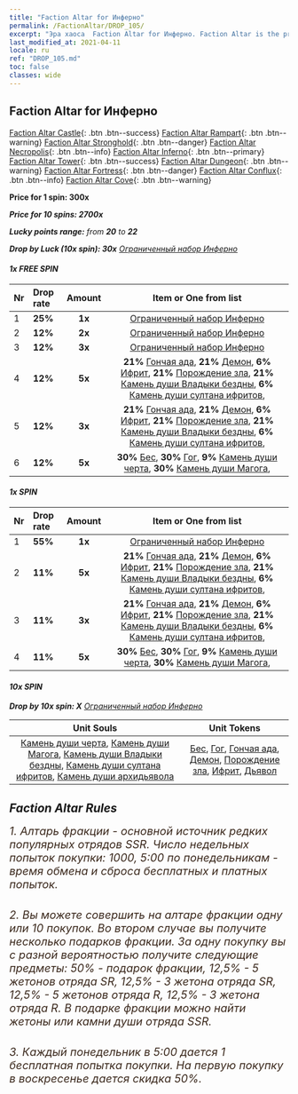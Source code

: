 ```yaml
---
title: "Faction Altar for Инферно"
permalink: /FactionAltar/DROP_105/
excerpt: "Эра хаоса  Faction Altar for Инферно. Faction Altar is the primary method for obtaining SSR units from the popular faction. Limited to 1,000 purchases each week. The popular faction changes at 05:00 every Monday. Purchase attempts and free purchase attempts will also reset then."
last_modified_at: 2021-04-11
locale: ru
ref: "DROP_105.md"
toc: false
classes: wide
---
```


##  Faction Altar for **Инферно**

  [Faction Altar Castle](/ru/FactionAltar/DROP_101/){: .btn .btn--success} [Faction Altar Rampart](/ru/FactionAltar/DROP_102/){: .btn .btn--warning} [Faction Altar Stronghold](/ru/FactionAltar/DROP_103/){: .btn .btn--danger} [Faction Altar Necropolis](/ru/FactionAltar/DROP_104/){: .btn .btn--info} [Faction Altar Inferno](/ru/FactionAltar/DROP_105/){: .btn .btn--primary} [Faction Altar Tower](/ru/FactionAltar/DROP_106/){: .btn .btn--success} [Faction Altar Dungeon](/ru/FactionAltar/DROP_107/){: .btn .btn--warning} [Faction Altar Fortress](/ru/FactionAltar/DROP_108/){: .btn .btn--danger} [Faction Altar Conflux](/ru/FactionAltar/DROP_109/){: .btn .btn--info} [Faction Altar Cove](/ru/FactionAltar/DROP_112/){: .btn .btn--warning} 

  **Price for 1 spin: 300x** <i class="fas fa-gem"/>

  **Price for 10 spins: 2700x** <i class="fas fa-gem"/>

  **Lucky points range:** from **20** to **22**

  **Drop by Luck (10x spin): 30x** [Ограниченный набор Инферно](/ru/Items/con_2104/)

####  1x FREE SPIN 

  |    Nr    |  Drop rate  |  Amount   |   Item or One from list  |
  |:---------|:------------|:---------:|:------------------------:|
  | 1 | **25%** | **1x** | [Ограниченный набор Инферно](/ru/Items/con_2104/) |
  | 2 | **12%** | **2x** | [Ограниченный набор Инферно](/ru/Items/con_2104/) |
  | 3 | **12%** | **3x** | [Ограниченный набор Инферно](/ru/Items/con_2104/) |
  | 4 | **12%** | **5x** |  **21%** [Гончая ада](/ru/Items/unt_228/),  **21%** [Демон](/ru/Items/unt_229/),  **6%** [Ифрит](/ru/Items/unt_231/),  **21%** [Порождение зла](/ru/Items/unt_230/),  **21%** [Камень души Владыки бездны](/ru/Items/unt_316/),  **6%** [Камень души султана ифритов](/ru/Items/unt_317/),  |
  | 5 | **12%** | **3x** |  **21%** [Гончая ада](/ru/Items/unt_228/),  **21%** [Демон](/ru/Items/unt_229/),  **6%** [Ифрит](/ru/Items/unt_231/),  **21%** [Порождение зла](/ru/Items/unt_230/),  **21%** [Камень души Владыки бездны](/ru/Items/unt_316/),  **6%** [Камень души султана ифритов](/ru/Items/unt_317/),  |
  | 6 | **12%** | **5x** |  **30%** [Бес](/ru/Items/unt_226/),  **30%** [Гог](/ru/Items/unt_227/),  **9%** [Камень души черта](/ru/Items/unt_313/),  **30%** [Камень души Магога](/ru/Items/unt_314/),  |


####  1x SPIN 

  |    Nr    |  Drop rate  |  Amount   |   Item or One from list  |
  |:---------|:------------|:---------:|:------------------------:|
  | 1 | **55%** | **1x** | [Ограниченный набор Инферно](/ru/Items/con_2104/) |
  | 2 | **11%** | **5x** |  **21%** [Гончая ада](/ru/Items/unt_228/),  **21%** [Демон](/ru/Items/unt_229/),  **6%** [Ифрит](/ru/Items/unt_231/),  **21%** [Порождение зла](/ru/Items/unt_230/),  **21%** [Камень души Владыки бездны](/ru/Items/unt_316/),  **6%** [Камень души султана ифритов](/ru/Items/unt_317/),  |
  | 3 | **11%** | **3x** |  **21%** [Гончая ада](/ru/Items/unt_228/),  **21%** [Демон](/ru/Items/unt_229/),  **6%** [Ифрит](/ru/Items/unt_231/),  **21%** [Порождение зла](/ru/Items/unt_230/),  **21%** [Камень души Владыки бездны](/ru/Items/unt_316/),  **6%** [Камень души султана ифритов](/ru/Items/unt_317/),  |
  | 4 | **11%** | **5x** |  **30%** [Бес](/ru/Items/unt_226/),  **30%** [Гог](/ru/Items/unt_227/),  **9%** [Камень души черта](/ru/Items/unt_313/),  **30%** [Камень души Магога](/ru/Items/unt_314/),  |


####  10x SPIN 

  **Drop by 10x spin: X** [Ограниченный набор Инферно](/ru/Items/con_2104/)

  |    Unit Souls    |  Unit Tokens  |
  |:----------------:|:-------------:|
  | [Камень души черта](/ru/Items/unt_313/), [Камень души Магога](/ru/Items/unt_314/), [Камень души Владыки бездны](/ru/Items/unt_316/), [Камень души султана ифритов](/ru/Items/unt_317/), [Камень души архидьявола](/ru/Items/unt_318/) | [Бес](/ru/Items/unt_226/), [Гог](/ru/Items/unt_227/), [Гончая ада](/ru/Items/unt_228/), [Демон](/ru/Items/unt_229/), [Порождение зла](/ru/Items/unt_230/), [Ифрит](/ru/Items/unt_231/), [Дьявол](/ru/Items/unt_232/) |



## Faction Altar Rules

  <span style="color: #3c2a1e;font-size:20px">1. Алтарь фракции - основной источник редких популярных отрядов SSR. Число недельных попыток покупки: 1000, 5:00 по понедельникам - время обмена и сброса бесплатных и платных попыток.</span><br/>

<br/>  <span style="color: #3c2a1e;font-size:20px">2. Вы можете совершить на алтаре фракции одну или 10 покупок. Во втором случае вы получите несколько подарков фракции. За одну покупку вы с разной вероятностью получите следующие предметы: 50% - подарок фракции, 12,5% - 5 жетонов отряда SR, 12,5% - 3 жетона отряда SR, 12,5% - 5 жетонов отряда R, 12,5% - 3 жетона отряда R. В подарке фракции можно найти жетоны или камни души отряда SSR.</span>

<br/>  <span style="color: #3c2a1e;font-size:20px">3. Каждый понедельник в 5:00 дается 1 бесплатная попытка покупки. На первую покупку в воскресенье дается скидка 50%.</span><br/>

<br/>